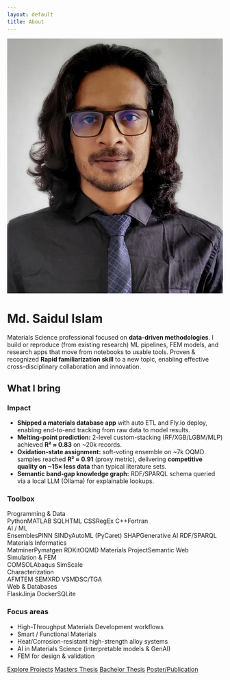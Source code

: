 ```yaml
---
layout: default
title: About
---
```

<img src="/assets/img/copy.jpg" alt="Md. Saidul Islam" class="profile" />

<h1 class="name-3d">Md. Saidul Islam</h1>

<p class="lead">Materials Science professional focused on <strong>data-driven methodologies</strong>. I build or reproduce (from existing research) ML pipelines, FEM models, and research apps that move from notebooks to usable tools. Proven &amp; recognized <strong>Rapid familiarization skill</strong> to a new topic, enabling effective cross-disciplinary collaboration and innovation.</p>

<div class="section">
<h2>What I bring</h2>

<div class="about-grid">

<div class="card impact">
<h3>Impact</h3>
<ul>
  <li><strong>Shipped a materials database app</strong> with auto ETL and Fly.io deploy, enabling end-to-end tracking from raw data to model results.</li>
  <li><strong>Melting-point prediction:</strong> 2-level custom-stacking (RF/XGB/LGBM/MLP) achieved <strong>R² ≈ 0.83</strong> on ~20k records.</li>
  <li><strong>Oxidation-state assignment:</strong> soft-voting ensemble on ~7k OQMD samples reached <strong>R² ≈ 0.91</strong> (proxy metric), delivering <strong>competitive quality on ~15× less data</strong> than typical literature sets.</li>
  <li><strong>Semantic band-gap knowledge graph:</strong> RDF/SPARQL schema queried via a local LLM (Ollama) for explainable lookups.</li>
</ul>
</div>

<div class="card toolbox lean-left">
<h3>Toolbox</h3>

<div class="toolbox-grid">

<div class="tool-group">
<div class="group-title">Programming &amp; Data</div>
<div class="chiplist">
<span class="chip">Python</span><span class="chip">MATLAB</span>
<span class="chip">SQL</span><span class="chip alt">HTML</span>
<span class="chip alt">CSS</span><span class="chip alt">RegEx</span>
<span class="chip alt">C++</span><span class="chip alt">Fortran</span>
</div>
</div>

<div class="tool-group">
<div class="group-title">AI / ML</div>
<div class="chiplist">
<span class="chip">Ensembles</span><span class="chip">PINN</span>
<span class="chip">SINDy</span><span class="chip alt">AutoML (PyCaret)</span>
<span class="chip">SHAP</span><span class="chip alt">Generative AI</span>
<span class="chip">RDF/SPARQL</span>
</div>
</div>

<div class="tool-group">
<div class="group-title">Materials Informatics</div>
<div class="chiplist">
<span class="chip">Matminer</span><span class="chip">Pymatgen</span>
<span class="chip alt">RDKit</span><span class="chip">OQMD</span>
<span class="chip">Materials Project</span><span class="chip alt">Semantic Web</span>
</div>
</div>

<div class="tool-group">
<div class="group-title">Simulation &amp; FEM</div>
<div class="chiplist">
<span class="chip">COMSOL</span><span class="chip">Abaqus</span>
<span class="chip alt">SimScale</span>
</div>
</div>

<div class="tool-group char">
<div class="group-title">Characterization</div>
<div class="chiplist">
<span class="chip">AFM</span><span class="chip">TEM</span>
<span class="chip">SEM</span><span class="chip">XRD</span>
<span class="chip alt">VSM</span><span class="chip alt">DSC/TGA</span>
</div>
</div>

<div class="tool-group">
<div class="group-title">Web &amp; Databases</div>
<div class="chiplist">
<span class="chip">Flask</span><span class="chip">Jinja</span>
<span class="chip">Docker</span><span class="chip">SQLite</span>
</div>
</div>

</div> <!-- /.toolbox-grid -->
</div> <!-- /.card.toolbox -->

<div class="card focus lean-right">
<h3>Focus areas</h3>
<ul class="focus-list">
  <li>High-Throughput Materials Development workflows</li>
  <li>Smart / Functional Materials</li>
  <li>Heat/Corrosion-resistant high-strength alloy systems</li>
  <li>AI in Materials Science (interpretable models &amp; GenAI)</li>
  <li>FEM for design &amp; validation</li>
</ul>
</div>

</div> <!-- /.about-grid -->
</div> <!-- /.section -->

<div class="section">
<a class="btn primary" href="/projects">Explore Projects</a>
<a class="btn" href="/masters-thesis">Masters Thesis</a>
<a class="btn" href="/bachelor-thesis">Bachelor Thesis</a>
<a class="btn" href="/poster-publication">Poster/Publication</a>
</div>

